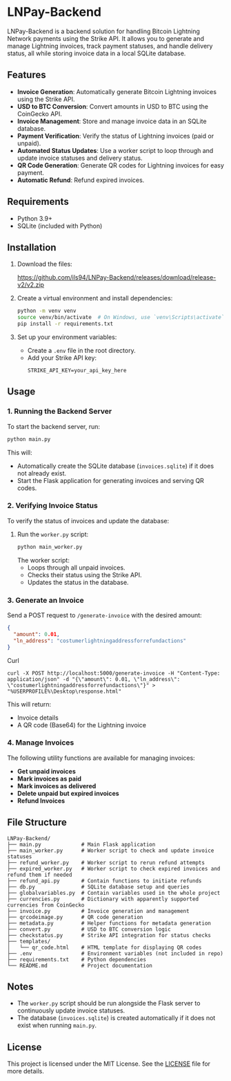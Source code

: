 # LNPay-Backend

LNPay-Backend is a backend solution for handling Bitcoin Lightning Network payments using the Strike API. It allows you to generate and manage Lightning invoices, track payment statuses, and handle delivery status, all while storing invoice data in a local SQLite database.

## Features

- **Invoice Generation**: Automatically generate Bitcoin Lightning invoices using the Strike API.
- **USD to BTC Conversion**: Convert amounts in USD to BTC using the CoinGecko API.
- **Invoice Management**: Store and manage invoice data in an SQLite database.
- **Payment Verification**: Verify the status of Lightning invoices (paid or unpaid).
- **Automated Status Updates**: Use a worker script to loop through and update invoice statuses and delivery status.
- **QR Code Generation**: Generate QR codes for Lightning invoices for easy payment.
- **Automatic Refund**: Refund expired invoices.

## Requirements

- Python 3.9+
- SQLite (included with Python)

## Installation

1. Download the files:
   
   https://github.com/ils94/LNPay-Backend/releases/download/release-v2/v2.zip

3. Create a virtual environment and install dependencies:
   ```bash
   python -m venv venv
   source venv/bin/activate  # On Windows, use `venv\Scripts\activate`
   pip install -r requirements.txt
   ```

4. Set up your environment variables:
   - Create a `.env` file in the root directory.
   - Add your Strike API key:
     ```env
     STRIKE_API_KEY=your_api_key_here
     ```

## Usage

### 1. Running the Backend Server
To start the backend server, run:
```bash
python main.py
```
This will:
- Automatically create the SQLite database (`invoices.sqlite`) if it does not already exist.
- Start the Flask application for generating invoices and serving QR codes.

### 2. Verifying Invoice Status
To verify the status of invoices and update the database:
1. Run the `worker.py` script:
   ```bash
   python main_worker.py
   ```
   The worker script:
   - Loops through all unpaid invoices.
   - Checks their status using the Strike API.
   - Updates the status in the database.

### 3. Generate an Invoice
Send a POST request to `/generate-invoice` with the desired amount:
```json
{
  "amount": 0.01,
  "ln_address": "costumerlightningaddressforrefundactions"
}
```
Curl
```
curl -X POST http://localhost:5000/generate-invoice -H "Content-Type: application/json" -d "{\"amount\": 0.01, \"ln_address\": \"costumerlightningaddressforrefundactions\"}" > "%USERPROFILE%\Desktop\response.html"
```
This will return:
- Invoice details
- A QR code (Base64) for the Lightning invoice

### 4. Manage Invoices
The following utility functions are available for managing invoices:
- **Get unpaid invoices**
- **Mark invoices as paid**
- **Mark invoices as delivered**
- **Delete unpaid but expired invoices**
- **Refund Invoices**

## File Structure

```
LNPay-Backend/
├── main.py             # Main Flask application
├── main_worker.py      # Worker script to check and update invoice statuses
├── refund_worker.py    # Worker script to rerun refund attempts
├── expired_worker.py   # Worker script to check expired invoices and refund them if needed
├── refund_api.py       # Contain functions to initiate refunds
├── db.py               # SQLite database setup and queries
├── globalvariables.py  # Contain variables used in the whole project
├── currencies.py       # Dictionary with apparently supported currencies from CoinGecko
├── invoice.py          # Invoice generation and management
├── qrcodeimage.py      # QR code generation
├── metadata.py         # Helper functions for metadata generation
├── convert.py          # USD to BTC conversion logic
├── checkstatus.py      # Strike API integration for status checks
├── templates/
│   └── qr_code.html    # HTML template for displaying QR codes
├── .env                # Environment variables (not included in repo)
├── requirements.txt    # Python dependencies
└── README.md           # Project documentation
```

## Notes

- The `worker.py` script should be run alongside the Flask server to continuously update invoice statuses.
- The database (`invoices.sqlite`) is created automatically if it does not exist when running `main.py`.

## License
This project is licensed under the MIT License. See the [LICENSE](LICENSE) file for more details.
